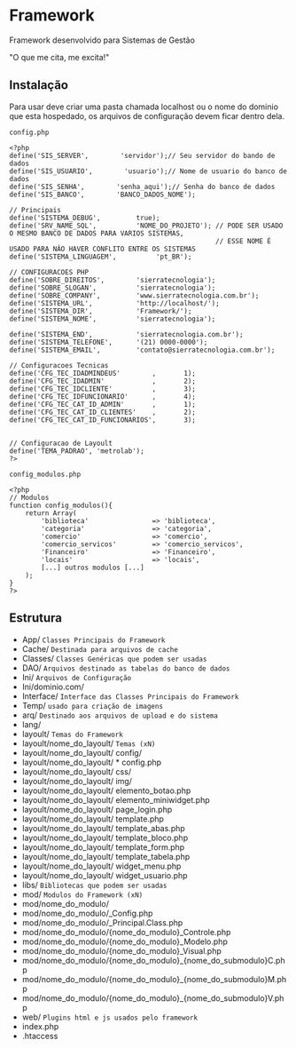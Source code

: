 Framework
=========

Framework desenvolvido para Sistemas de Gestão

"O que me cita, me excita!"

Instalação
-------

Para usar deve criar uma pasta chamada localhost ou o nome do dominio que esta
hospedado, os arquivos de configuração devem ficar dentro dela.

`config.php`

    <?php
    define('SIS_SERVER',        'servidor');// Seu servidor do bando de dados
    define('SIS_USUARIO',        'usuario');// Nome de usuario do banco de dados
    define('SIS_SENHA',        'senha_aqui');// Senha do banco de dados
    define('SIS_BANCO',        'BANCO_DADOS_NOME');

    // Principais
    define('SISTEMA_DEBUG',         true);
    define('SRV_NAME_SQL',          'NOME_DO_PROJETO'); // PODE SER USADO O MESMO BANCO DE DADOS PARA VARIOS SISTEMAS, 
                                                        // ESSE NOME É USADO PARA NÂO HAVER CONFLITO ENTRE OS SISTEMAS
    define('SISTEMA_LINGUAGEM',          'pt_BR');

    // CONFIGURACOES PHP
    define('SOBRE_DIREITOS',        'sierratecnologia');
    define('SOBRE_SLOGAN',          'sierratecnologia');
    define('SOBRE_COMPANY',         'www.sierratecnologia.com.br');
    define('SISTEMA_URL',           'http://localhost/');
    define('SISTEMA_DIR',           'Framework/');
    define('SISTEMA_NOME',          'sierratecnologia');

    define('SISTEMA_END',           'sierratecnologia.com.br');
    define('SISTEMA_TELEFONE',      '(21) 0000-0000');
    define('SISTEMA_EMAIL',         'contato@sierratecnologia.com.br');

    // Configuracoes Tecnicas
    define('CFG_TEC_IDADMINDEUS'        ,       1);
    define('CFG_TEC_IDADMIN'            ,       2);
    define('CFG_TEC_IDCLIENTE'          ,       3);
    define('CFG_TEC_IDFUNCIONARIO'      ,       4);
    define('CFG_TEC_CAT_ID_ADMIN'       ,       1);
    define('CFG_TEC_CAT_ID_CLIENTES'    ,       2);
    define('CFG_TEC_CAT_ID_FUNCIONARIOS',       3);


    // Configuracao de Layoult
    define('TEMA_PADRAO', 'metrolab');
    ?>

`config_modulos.php`

    <?php
    // Modulos
    function config_modulos(){ 
        return Array(
            'biblioteca'                => 'biblioteca',
            'categoria'                 => 'categoria',
            'comercio'                  => 'comercio',
            'comercio_servicos'         => 'comercio_servicos',
            'Financeiro'                => 'Financeiro',
            'locais'                    => 'locais',
            [...] outros modulos [...]
        );
    }
    ?>

Estrutura
-----------------

* App/ `Classes Principais do Framework`
* Cache/ `Destinada para arquivos de cache`
* Classes/ `Classes Genéricas que podem ser usadas`
* DAO/ `Arquivos destinado as tabelas do banco de dados`
* Ini/ `Arquivos de Configuração`
* Ini/dominio.com/
* Interface/ `Interface das Classes Principais do Framework`
* Temp/ `usado para criação de imagens`
* arq/ `Destinado aos arquivos de upload e do sistema`
* lang/
* layoult/ `Temas do Framework`
* layoult/nome_do_layoult/ `Temas (xN)`
* layoult/nome_do_layoult/ config/
* layoult/nome_do_layoult/ * config.php
* layoult/nome_do_layoult/ css/
* layoult/nome_do_layoult/ img/
* layoult/nome_do_layoult/ elemento_botao.php
* layoult/nome_do_layoult/ elemento_miniwidget.php
* layoult/nome_do_layoult/ page_login.php
* layoult/nome_do_layoult/ template.php
* layoult/nome_do_layoult/ template_abas.php
* layoult/nome_do_layoult/ template_bloco.php
* layoult/nome_do_layoult/ template_form.php
* layoult/nome_do_layoult/ template_tabela.php
* layoult/nome_do_layoult/ widget_menu.php
* layoult/nome_do_layoult/ widget_usuario.php
* libs/ `Bibliotecas que podem ser usadas`
* mod/ `Modulos do Framework (xN)`
* mod/nome_do_modulo/
* mod/nome_do_modulo/_Config.php
* mod/nome_do_modulo/_Principal.Class.php
* mod/nome_do_modulo/{nome_do_modulo}_Controle.php
* mod/nome_do_modulo/{nome_do_modulo}_Modelo.php
* mod/nome_do_modulo/{nome_do_modulo}_Visual.php
* mod/nome_do_modulo/{nome_do_modulo}_{nome_do_submodulo}C.php
* mod/nome_do_modulo/{nome_do_modulo}_{nome_do_submodulo}M.php
* mod/nome_do_modulo/{nome_do_modulo}_{nome_do_submodulo}V.php
* web/ `Plugins html e js usados pelo framework`
* index.php
* .htaccess

